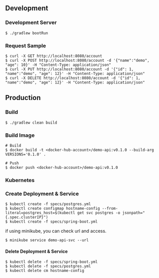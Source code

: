 ## Development
 
### Development Server
```$xslt
$ ./gradlew bootRun
```

### Request Sample
```$xslt
$ curl -X GET http://localhost:8080/account
$ curl -X POST http://localhost:8080/account -d '{"name":"demo", "age": 10}' -H "Content-Type: application/json"
$ curl -X PUT http://localhost:8080/account -d '{"id": 1, "name":"demo", "age": 12}' -H "Content-Type: application/json"
$ curl -X DELETE http://localhost:8080/account -d '{"id": 1, "name":"demo", "age": 12}' -H "Content-Type: application/json"
```

## Production
### Build
```$xslt
$ ./gradlew clean build
```

### Build Image
```$xslt
# Build
$ docker build -t <docker-hub-account>/demo-api:v0.1.0 --build-arg VERSIONS='0.1.0' .

# Push
$ docker push <docker-hub-account>/demo-api:v0.1.0
```

### Kubernetes
### Create Deployment & Service
```$xslt
$ kubectl create -f specs/postgres.yml
$ kubectl create configmap hostname-config --from-literal=postgres_host=$(kubectl get svc postgres -o jsonpath="{.spec.clusterIP}")
$ kubectl create -f specs/spring-boot.yml
```

if using minikube, you can check url and access.
```$xslt
$ minikube service demo-api-svc --url
```

#### Delete Deployment & Service
```$xslt
$ kubectl delete -f specs/spring-boot.yml
$ kubectl delete -f specs/postgres.yml
$ kubectl delete cm hostname-config
```
